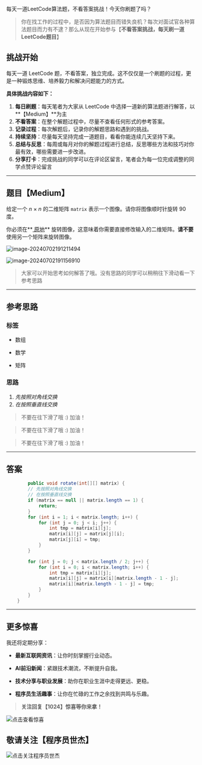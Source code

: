 每天一道LeetCode算法题，不看答案挑战！今天你刷题了吗？


> 你在找工作的过程中，是否因为算法题目而错失良机？每次对面试官各种算法题目而力有不逮？那么从现在开始参与【**不看答案挑战，每天刷一道LeetCode题目**】

## 挑战开始

每天一道 LeetCode 题，不看答案，独立完成。这不仅仅是一个刷题的过程，更是一种锻炼思维、培养毅力和解决问题能力的方式。

**具体挑战内容如下：**

1. **每日刷题**：每天笔者为大家从 LeetCode 中选择一道新的算法题进行解答，以**【Medium】**为主
2. **不看答案**：在整个解题过程中，尽量不查看任何形式的参考答案。
3. **记录过程**：每次解题后，记录你的解题思路和遇到的挑战。
4. **持续坚持**：尽量每天坚持完成一道题目，看看你能连续几天坚持下来。
5. **总结与反思**：每周或每月对你的解题过程进行总结，反思哪些方法和技巧对你最有效，哪些需要进一步改进。
6. **分享打卡**：完成挑战的同学可以在评论区留言，笔者会为每一位完成调整的同学点赞评论留言



----

## 题目【Medium】

给定一个 *n* × *n* 的二维矩阵 `matrix` 表示一个图像。请你将图像顺时针旋转 90 度。

你必须在**[ 原地](https://baike.baidu.com/item/原地算法)** 旋转图像，这意味着你需要直接修改输入的二维矩阵。**请不要** 使用另一个矩阵来旋转图像。



![image-20240702191211494](https://coder-xieshijie-img-1253784930.cos.ap-beijing.myqcloud.com/img/2024/image-20240702191211494_1c51cc3aefd05f9691197ee4e274af57.png)



![image-20240702191156910](https://coder-xieshijie-img-1253784930.cos.ap-beijing.myqcloud.com/img/2024/image-20240702191156910_f838184f437a43056bbebf0562fdad77.png)



> 大家可以开始思考如何解答了哦。没有思路的同学可以稍稍往下滑动看一下参考思路



----

## 参考思路

### 标签

- 数组

- 数学

- 矩阵



### 思路

1. *先按照对角线交换*
2. *在按照垂直线交换*



> 不要在往下滑了哦 :) 加油！

> 不要在往下滑了哦 :) 加油！

> 不要在往下滑了哦 :) 加油！



----

## 答案

```java
		public void rotate(int[][] matrix) {
        // 先按照对角线交换
        // 在按照垂直线交换
        if (matrix == null || matrix.length == 1) {
            return;
        }
        for (int i = 1; i < matrix.length; i++) {
            for (int j = 0; j < i; j++) {
                int tmp = matrix[i][j];
                matrix[i][j] = matrix[j][i];
                matrix[j][i] = tmp;
            }
        }

        for (int j = 0; j < matrix.length / 2; j++) {
            for (int i = 0; i < matrix.length; i++) {
                int tmp = matrix[i][j];
                matrix[i][j] = matrix[i][matrix.length - 1 - j];
                matrix[i][matrix.length - 1 - j] = tmp;
            }
        }
    }
```

----


## 更多惊喜

我还将定期分享：

- **最新互联网资讯**：让你时刻掌握行业动态。

- **AI前沿新闻**：紧跟技术潮流，不断提升自我。

- **技术分享与职业发展**：助你在职业生涯中走得更远、更稳。

- **程序员生活趣事**：让你在忙碌的工作之余找到共鸣与乐趣。

  

> **关注回复【1024】惊喜等你来拿！**

![点击查看惊喜](https://coder-xieshijie-img-1253784930.cos.ap-beijing.myqcloud.com/img/2024/image-20240624140818030_937cf7d78178894d03f37dfb3b640b8a.png)

## 敬请关注【程序员世杰】

![点击关注程序员世杰](https://coder-xieshijie-img-1253784930.cos.ap-beijing.myqcloud.com/img/2024/coder_world_618-9122505_324d5d2e80e9ad51355871aa6ebda8f0.jpg)


